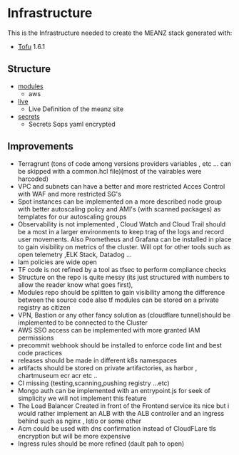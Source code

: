 # Infrastructure

This is the Infrastructure needed to create the MEANZ stack generated with: 

- [Tofu](https://opentofu.org/docs/intro/install) 1.6.1

## Structure

- [modules](./modules) 
    - aws
- [live](./live)
    - Live Definition of the meanz site
- [secrets](secrets.sops.yml)
    - Secrets Sops yaml encrypted

## Improvements

- Terragrunt (tons of code  among versions providers variables , etc ... can be skipped with a common.hcl file)(most of the vairables were harcoded)
- VPC and subnets can have a better and more restricted Acces Control with WAF and more restricted SG's 
- Spot instances can be implemented on a more described node group with better autoscaling policy and AMI's (with scanned packages) as templates for our autoscaling groups
- Observability is not implemented , Cloud Watch and Cloud Trail should be a most in a larger environments to keep trag of the logs and record user movements. Also Prometheus and Grafana can be installed in place to gain visibility on metrics of the cluster. Will opt for other tools such as open telemetry ,ELK Stack,  Datadog ...
- Iam policies are wide open
- TF code is not refined by a tool as tfsec to perform compliance checks
- Structure on the repo is quite messy (its just structured with numbers to allow the reader know what goes first), 
- Modules repo should be splitten to gain visibility among the difference between the source code also tf modules can be stored on a private registry as citizen
- VPN, Bastion or any other fancy solution as (cloudflare tunnel)should be implemented to  be connected to the Cluster
- AWS SSO access can be implemented with more granted IAM permissions
- precommit webhook should be installed to enforce code lint and best code practices
- releases should be made in different k8s namespaces
- artifacts should be stored on private artifactories, as harbor , chartmuseum ecr acr etc ..
- CI missing (testing,scanning,pushing registry ...etc)
- Mongo auth can be implemented with an entrypoint.js for seek of simplicity we will not implement this feature 
- The Load Balancer Created in front of the Frontend service its nice but i would rather implement an ALB with the ALB controller and an ingress behind such as nginx , Istio or some other
- Acm could be used  with dns confirmation instead of CloudFLare tls encryption but will be more expensive
- Ingress rules should be more refined (dault pah to open)